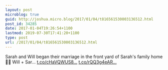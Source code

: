 ```yaml
---
layout: post
microblog: true
guid: http://joshua.micro.blog/2017/01/04/t816561530003136512.html
post_id: 34285
date: 2017-01-04T19:26:54+1100
lastmod: 2019-07-30T17:41:20+1100
type: post
url: /2017/01/04/t816561530003136512.html
---
```

Sarah and Will began their marriage in the front yard of Sarah's family home 👌🏼 Will + Sar… [t.co/cHaVQWUS8...](https://t.co/cHaVQWUS8j) [t.co/rQQ3g4eAR...](https://t.co/rQQ3g4eART)
